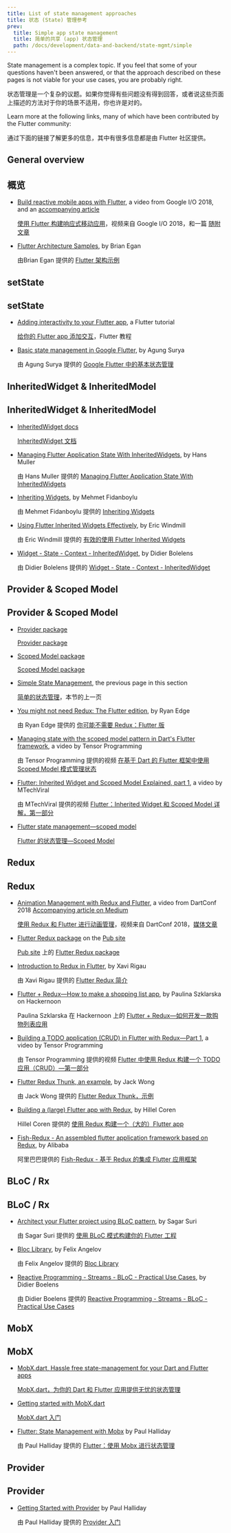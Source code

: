 ```yaml
---
title: List of state management approaches
title: 状态 (State) 管理参考
prev:
  title: Simple app state management
  title: 简单的共享 (app) 状态管理
  path: /docs/development/data-and-backend/state-mgmt/simple
---
```


State management is a complex topic. If you feel that some of your questions
haven't been answered, or that the approach described on these pages
is not viable for your use cases, you are probably right.

状态管理是一个复杂的议题。如果你觉得有些问题没有得到回答，或者说这些页面上描述的方法对于你的场景不适用，你也许是对的。

Learn more at the following links, many of which have been contributed
by the Flutter community:

通过下面的链接了解更多的信息，其中有很多信息都是由 Flutter 社区提供。

## General overview

## 概览

* [Build reactive mobile apps with Flutter](https://www.youtube.com/watch?v=RS36gBEp8OI&feature=youtu.be),
  a video from Google I/O 2018, and an
  [accompanying article]({{site.flutter-medium}}/build-reactive-mobile-apps-in-flutter-companion-article-13950959e381)

  [使用 Flutter 构建响应式移动应用](https://www.youtube.com/watch?v=RS36gBEp8OI&feature=youtu.be)，视频来自 Google I/O 2018，和一篇 [随附文章]({{site.flutter-medium}}/build-reactive-mobile-apps-in-flutter-companion-article-13950959e381)

* [Flutter Architecture Samples](http://fluttersamples.com/), by Brian Egan

  由Brian Egan 提供的 [Flutter 架构示例](http://fluttersamples.com/)

## setState

## setState

* [Adding interactivity to your Flutter app](/docs/development/ui/interactive),
  a Flutter tutorial

  [给你的 Flutter app 添加交互](/docs/development/ui/interactive)，Flutter 教程

* [Basic state management in Google Flutter]({{site.medium}}/@agungsurya/basic-state-management-in-google-flutter-6ee73608f96d),
  by Agung Surya

  由 Agung Surya 提供的 [Google Flutter 中的基本状态管理]({{site.medium}}/@agungsurya/basic-state-management-in-google-flutter-6ee73608f96d)

## InheritedWidget &amp; InheritedModel 

## InheritedWidget &amp; InheritedModel 

* [InheritedWidget docs](https://api.flutter.dev/flutter/widgets/InheritedWidget-class.html)

  [InheritedWidget 文档](https://api.flutter.dev/flutter/widgets/InheritedWidget-class.html)

* [Managing Flutter Application State With InheritedWidgets]({{site.flutter-medium}}/managing-flutter-application-state-with-inheritedwidgets-1140452befe1),
  by Hans Muller

  由 Hans Muller 提供的 [Managing Flutter Application State With InheritedWidgets]({{site.flutter-medium}}/managing-flutter-application-state-with-inheritedwidgets-1140452befe1)

* [Inheriting Widgets](https://medium.com/@mehmetf_71205/inheriting-widgets-b7ac56dbbeb1),
  by Mehmet Fidanboylu

  由 Mehmet Fidanboylu 提供的 [Inheriting Widgets](https://medium.com/@mehmetf_71205/inheriting-widgets-b7ac56dbbeb1)

* [Using Flutter Inherited Widgets
  Effectively](https://ericwindmill.com/posts/using-flutter-inherited-widgets-effectively/),
  by Eric Windmill

  由 Eric Windmill 提供的 [有效的使用 Flutter Inherited Widgets](https://ericwindmill.com/posts/using-flutter-inherited-widgets-effectively/)

* [Widget - State - Context -
  InheritedWidget](https://www.didierboelens.com/2018/06/widget---state---context---inheritedwidget/),
  by Didier Bolelens

  由 Didier Bolelens 提供的 [Widget - State - Context - InheritedWidget](https://www.didierboelens.com/2018/06/widget---state---context---inheritedwidget/)

## Provider &amp; Scoped Model

## Provider &amp; Scoped Model

* [Provider package]({{site.pub-pkg}}/provider)

  [Provider package]({{site.pub-pkg}}/provider)

* [Scoped Model package]({{site.pub-pkg}}/scoped_model)

  [Scoped Model package]({{site.pub-pkg}}/scoped_model)

* [Simple State Management]({{site.url}}/docs/development/data-and-backend/state-mgmt/simple),
  the previous page in this section

  [简单的状态管理]({{site.url}}/docs/development/data-and-backend/state-mgmt/simple)，本节的上一页

* [You might not need Redux: The Flutter edition](https://proandroiddev.com/you-might-not-need-redux-the-flutter-edition-9c11eba006d7), by Ryan Edge

  由 Ryan Edge 提供的 [你可能不需要 Redux：Flutter 版](https://proandroiddev.com/you-might-not-need-redux-the-flutter-edition-9c11eba006d7)

* [Managing state with the scoped model pattern in Dart's Flutter
  framework](https://www.youtube.com/watch?v=-MCeWP3rgI0),
  a video by Tensor Programming

  由 Tensor Programming 提供的视频 [在基于 Dart 的 Flutter 框架中使用 Scoped Model 模式管理状态](https://www.youtube.com/watch?v=-MCeWP3rgI0)

* [Flutter: Inherited Widget and Scoped Model Explained,
  part 1](https://www.youtube.com/watch?v=j-27MZwRbFw),
  a video by MTechViral

  由 MTechViral 提供的视频 [Flutter：Inherited Widget 和 Scoped Model 详解，第一部分](https://www.youtube.com/watch?v=j-27MZwRbFw)

* [Flutter state management&mdash;scoped
  model](https://www.youtube.com/watch?v=Oql5bU-Uvso)

  [Flutter 的状态管理&mdash;Scoped Model](https://www.youtube.com/watch?v=Oql5bU-Uvso)

## Redux

## Redux

* [Animation Management with Redux and Flutter](https://www.youtube.com/watch?v=9ZkLtr0Fbgk), a video from DartConf 2018 [Accompanying article on Medium]({{site.flutter-medium}}/animation-management-with-flutter-and-flux-redux-94729e6585fa)

  [使用 Redux 和 Flutter 进行动画管理](https://www.youtube.com/watch?v=9ZkLtr0Fbgk)，视频来自 DartConf 2018，[媒体文章]({{site.flutter-medium}}/animation-management-with-flutter-and-flux-redux-94729e6585fa)

* [Flutter Redux package]({{site.pub-pkg}}/flutter_redux) on the [Pub site]({{site.pub}})

  [Pub site]({{site.pub}}) 上的 [Flutter Redux package]({{site.pub-pkg}}/flutter_redux) 

* [Introduction to Redux in Flutter](https://blog.novoda.com/introduction-to-redux-in-flutter/), by Xavi Rigau

  由 Xavi Rigau 提供的 [Flutter Redux 简介](https://blog.novoda.com/introduction-to-redux-in-flutter/)

* [Flutter + Redux&mdash;How to make a shopping list app](https://hackernoon.com/flutter-redux-how-to-make-shopping-list-app-1cd315e79b65),
  by Paulina Szklarska on Hackernoon

  Paulina Szklarska 在 Hackernoon 上的 [Flutter + Redux&mdash;如何开发一款购物列表应用](https://hackernoon.com/flutter-redux-how-to-make-shopping-list-app-1cd315e79b65)

* [Building a TODO application (CRUD) in Flutter with Redux&mdash;Part 1](https://www.youtube.com/watch?v=Wj216eSBBWs),
  a video by Tensor Programming

  由 Tensor Programming 提供的视频 [Flutter 中使用 Redux 构建一个 TODO 应用（CRUD）&mdash;第一部分](https://www.youtube.com/watch?v=Wj216eSBBWs)

* [Flutter Redux Thunk, an example]({{site.medium}}/flutterpub/flutter-redux-thunk-27c2f2b80a3b),
  by Jack Wong

  由 Jack Wong 提供的 [Flutter Redux Thunk，示例]({{site.medium}}/flutterpub/flutter-redux-thunk-27c2f2b80a3b)

* [Building a (large) Flutter app with Redux](https://hillelcoren.com/2018/06/01/building-a-large-flutter-app-with-redux/),
  by Hillel Coren

  Hillel Coren 提供的 [使用 Redux 构建一个（大的）Flutter app](https://hillelcoren.com/2018/06/01/building-a-large-flutter-app-with-redux/)

* [Fish-Redux - An assembled flutter application framework based on Redux](https://github.com/alibaba/fish-redux/),
  by Alibaba

  阿里巴巴提供的 [Fish-Redux - 基于 Redux 的集成 Flutter 应用框架](https://github.com/alibaba/fish-redux/)

## BLoC / Rx

## BLoC / Rx

* [Architect your Flutter project using BLoC pattern]({{site.medium}}/flutterpub/architecting-your-flutter-project-bd04e144a8f1),
  by Sagar Suri

  由 Sagar Suri 提供的 [使用 BLoC 模式构建你的 Flutter 工程]({{site.medium}}/flutterpub/architecting-your-flutter-project-bd04e144a8f1)

* [Bloc Library](https://felangel.github.io/bloc), by Felix Angelov

  由 Felix Angelov 提供的 [Bloc Library](https://felangel.github.io/bloc)

* [Reactive Programming - Streams - BLoC - Practical Use Cases](https://www.didierboelens.com/2018/12/reactive-programming---streams---bloc---practical-use-cases), by Didier Boelens

  由 Didier Boelens 提供的 [Reactive Programming - Streams - BLoC - Practical Use Cases](https://www.didierboelens.com/2018/12/reactive-programming---streams---bloc---practical-use-cases)

## MobX

## MobX

* [MobX.dart, Hassle free state-management for your Dart and Flutter apps](https://github.com/mobxjs/mobx.dart)

  [MobX.dart，为你的 Dart 和 Flutter 应用提供无忧的状态管理](https://github.com/mobxjs/mobx.dart)

* [Getting started with MobX.dart](https://mobx.pub/getting-started)

  [MobX.dart 入门](https://mobx.pub/getting-started)

* [Flutter: State Management with Mobx](https://developer.school/posts/flutter-state-management-with-mobx/) by Paul Halliday

  由 Paul Halliday 提供的 [Flutter：使用 Mobx 进行状态管理](https://developer.school/posts/flutter-state-management-with-mobx/)

## Provider

## Provider

* [Getting Started with Provider](https://developer.school/posts/flutter-provider-and-bloc-in-5-minutes/) by Paul Halliday

  由 Paul Halliday 提供的 [Provider 入门](https://developer.school/posts/flutter-provider-and-bloc-in-5-minutes/)